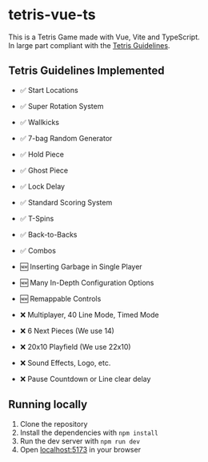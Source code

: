 # tetris-vue-ts

This is a Tetris Game made with Vue, Vite and TypeScript.  
In large part compliant with the [Tetris Guidelines](https://tetris.fandom.com/wiki/Tetris_Guideline).

## Tetris Guidelines Implemented

-   ✅ Start Locations
-   ✅ Super Rotation System
-   ✅ Wallkicks
-   ✅ 7-bag Random Generator
-   ✅ Hold Piece
-   ✅ Ghost Piece
-   ✅ Lock Delay
-   ✅ Standard Scoring System
-   ✅ T-Spins
-   ✅ Back-to-Backs
-   ✅ Combos

-   🆕 Inserting Garbage in Single Player
-   🆕 Many In-Depth Configuration Options
-   🆕 Remappable Controls

-   ❌ Multiplayer, 40 Line Mode, Timed Mode
-   ❌ 6 Next Pieces (We use 14)
-   ❌ 20x10 Playfield (We use 22x10)
-   ❌ Sound Effects, Logo, etc.
-   ❌ Pause Countdown or Line clear delay

## Running locally

1. Clone the repository
2. Install the dependencies with `npm install`
3. Run the dev server with `npm run dev`
4. Open [localhost:5173](http://localhost:5173) in your browser
